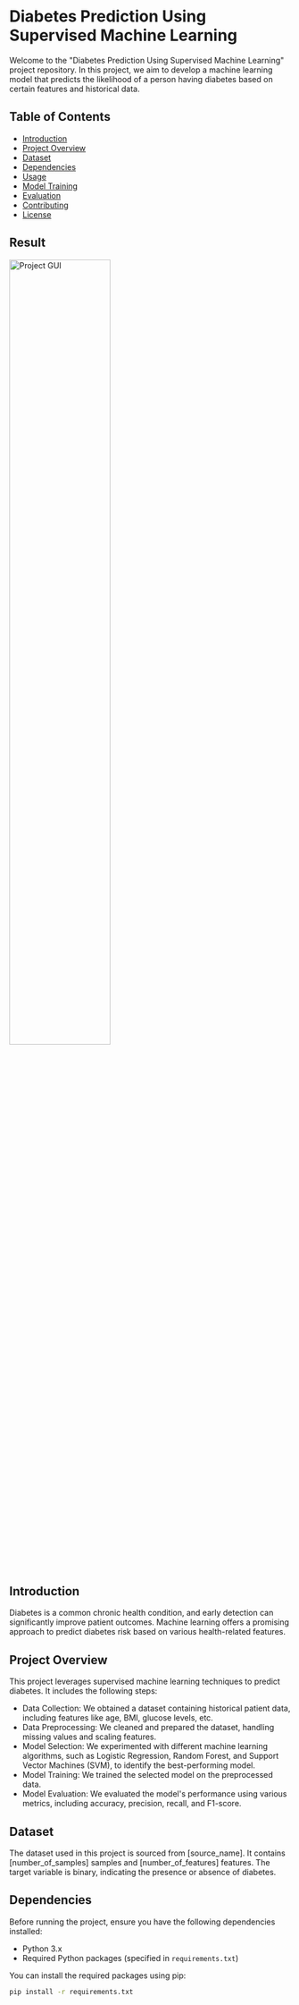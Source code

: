 # Diabetes Prediction Using Supervised Machine Learning

Welcome to the "Diabetes Prediction Using Supervised Machine Learning" project repository. In this project, we aim to develop a machine learning model that predicts the likelihood of a person having diabetes based on certain features and historical data.

## Table of Contents

- [Introduction](#introduction)
- [Project Overview](#project-overview)
- [Dataset](#dataset)
- [Dependencies](#dependencies)
- [Usage](#usage)
- [Model Training](#model-training)
- [Evaluation](#evaluation)
- [Contributing](#contributing)
- [License](#license)

## Result

<img src="https://github.com/akgaur12/Diabetes_Prediction_Using_Supervised_ML/assets/134853842/3102377f-f951-4fc1-980b-40c892bd5ef2" alt="Project GUI" width='60%'>

## Introduction

Diabetes is a common chronic health condition, and early detection can significantly improve patient outcomes. Machine learning offers a promising approach to predict diabetes risk based on various health-related features.

## Project Overview

This project leverages supervised machine learning techniques to predict diabetes. It includes the following steps:

- Data Collection: We obtained a dataset containing historical patient data, including features like age, BMI, glucose levels, etc.
- Data Preprocessing: We cleaned and prepared the dataset, handling missing values and scaling features.
- Model Selection: We experimented with different machine learning algorithms, such as Logistic Regression, Random Forest, and Support Vector Machines (SVM), to identify the best-performing model.
- Model Training: We trained the selected model on the preprocessed data.
- Model Evaluation: We evaluated the model's performance using various metrics, including accuracy, precision, recall, and F1-score.

## Dataset

The dataset used in this project is sourced from [source_name]. It contains [number_of_samples] samples and [number_of_features] features. The target variable is binary, indicating the presence or absence of diabetes.

## Dependencies

Before running the project, ensure you have the following dependencies installed:

- Python 3.x
- Required Python packages (specified in `requirements.txt`)

You can install the required packages using pip:

```bash
pip install -r requirements.txt

